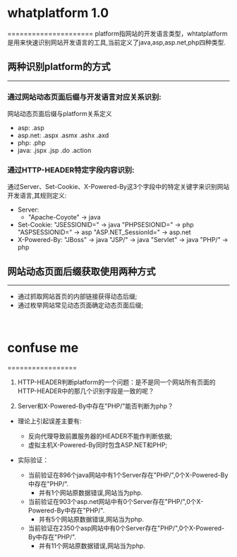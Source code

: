 # whatplatform 1.0
=====================
platform指网站的开发语言类型，whtatplatform是用来快速识别网站开发语言的工具,当前定义了java,asp,asp.net,php四种类型.

## 两种识别platform的方式
----------------------------------

### 通过网站动态页面后缀与开发语言对应关系识别:
网站动态页面后缀与platform关系定义
* asp: 
  .asp
* asp.net:
  .aspx .asmx .ashx .axd
* php: 
  .php
* java: 
  .jspx .jsp .do .action

### 通过HTTP-HEADER特定字段内容识别:
通过Server、Set-Cookie、X-Powered-By这3个字段中的特定关键字来识别网站开发语言,其规则定义:
* Server:
  - "Apache-Coyote" -> java
* Set-Cookie:
  "JSESSIONID=" -> java
  "PHPSESIONID=" -> php
  "ASPSESSIONID=" -> asp
  "ASP.NET_SessionId=" -> asp.net
* X-Powered-By:
  "JBoss" -> java
  "JSP/" -> java
  "Servlet" -> java
  "PHP/" -> php


## 网站动态页面后缀获取使用两种方式
------------------------------------
* 通过抓取网站首页的内部链接获得动态后缀;
* 通过枚举网站常见动态页面确定动态页面后缀;

<br>


# confuse me
=================
1) HTTP-HEADER判断platform的一个问题：是不是同一个网站所有页面的HTTP-HEADER中的那几个识别字段是一致的呢？

2) Server和X-Powered-By中存在"PHP/"能否判断为php？
* 理论上引起误差主要有:
  - 反向代理导致前置服务器的HEADER不能作判断依据;
  - 虚拟主机X-Powered-By同时包含ASP.NET和PHP;

* 实际验证：
  - 当前验证在896个java网站中有1个Server存在"PHP/",0个X-Powered-By中存在"PHP/".
    - 并有1个网站原数据错误,网站当为php.
  - 当前验证在903个asp.net网站中有0个Server存在"PHP/",0个X-Powered-By中存在"PHP/".
    - 并有5个网站原数据错误,网站当为php.
  - 当前验证在2350个asp网站中有0个Server存在"PHP/",0个X-Powered-By中存在"PHP/".
    - 并有11个网站原数据错误,网站当为php.
 








